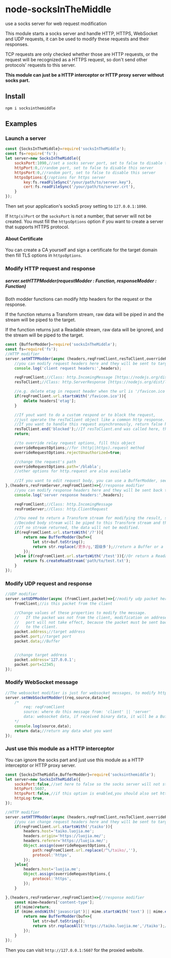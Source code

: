 # node-socksInTheMiddle
use a socks server for web request modification

This module starts a socks server and handle HTTP, HTTPS, WebSocket and UDP requests, it can be used to modify these requests and their responses.

TCP requests are only checked whether those are HTTP requests, or the request will be recognized as a HTTPS request, so don't send other protocols' requests to this server.

**This module can just be a HTTP interceptor or HTTP proxy server without socks part.**

## Install

```shell
npm i socksinthemiddle
```



## Examples



### Launch a server

```javascript
const {SocksInTheMiddle}=require('socksInTheMiddle');
const fs=require('fs');
let server=new SocksInTheMiddle({
	socksPort:1090,//set a socks server port, set to false to disable this server
	httpPort:0,//random port, set to false to disable this server
	httpsPort:0,//random port, set to false to disable this server
	httpsOptions:{//options for https server
		key:fs.readFileSync("/your/path/to/server.key"),
		cert:fs.readFileSync('/your/path/to/server.crt'),
	}
});
```

Then set your application's socks5 proxy setting to `127.0.0.1:1090`.

If `http(s)Port` or the `socksPort` is not a number, that server will not be created. You must fill the `httpsOptions` option if you want to create a server that supports HTTPS protocol.

#### About Certificate

You can create a CA yourself and sign a certificate for the target domain then fill TLS options in `httpsOptions`.

### Modify HTTP request and response

##### server.setHTTPModder(requestModder : Function, responseModder : Function)

Both modder functions can modify http headers for the request or the response.

If the function returns a Transform stream, raw data will be piped in and the stream will be piped to the target.

If the function returns just a Readable stream, raw data will be ignored, and the stream will be piped to the target.

```javascript
const {BufferModder}=require('socksInTheMiddle');
const fs=require('fs');
//HTTP modifier
server.setHTTPModder(async (headers,reqFromClient,resToClient,overrideRequestOptions)=>{//request modifier
	//you can modify request headers here and they will be sent to target server
	console.log('client request headers:',headers);

	reqFromClient;//Class: http.IncomingMessage [https://nodejs.org/dist/latest-v16.x/docs/api/http.html#class-httpincomingmessage]
	resToClient;//Class: http.ServerResponse [https://nodejs.org/dist/latest-v16.x/docs/api/http.html#class-httpserverresponse]

	//e.g. delete etag in request header when the url is '/favicon.ico'
	if(reqFromClient.url.startsWith('/favicon.ico')){
		delete headers['etag'];
	}

	//If yout want to do a custom respond or to block the request, 
	//just operate the resToClient object like a common http response.
	//If you want to handle this request asynchronously, return false here so the relay will not be created.
	resToClient.end('blocked');//If resToClient.end was called here, the relay request will not be created.
	return;

	//to override relay request options, fill this object
	overrideRequestOptions;//for (http||https).request method
	overrideRequestOptions.rejectUnauthorized=true;

	//change the request's path
	overrideRequestOptions.path='/blabla';
	//other options for http.request are also available
	
	//If you want to edit request body, you can use a BufferModder, see below for example
},(headers,resFromServer,reqFromClient)=>{//response modifier
	//you can modify response headers here and they will be sent back to client
	console.log('server response headers:',headers);

	reqFromClient;//Class: http.IncomingMessage
	resFromServer;//Class: http.ClientRequest

	//You need to return a Transform stream for modifying the result, such as BufferModder in this module.
	//Decoded body stream will be piped to this Transform stream and then pipe to client response stream automatically.
	//If no stream returned, the data will not be modified.
	if(reqFromClient.url.startsWith('/?')){
		return new BufferModder(buf=>{
			let str=buf.toString();
			return str.replace(/更多/g,'超级多');//return a Buffer or a string is ok
		});
	}else if(reqFromClient.url.startsWith('/test')){//Or return a Readable stream for an entirely new result
		return fs.createReadStream('path/to/test.txt');
	}
});
```

### Modify UDP request and response

```javascript
//UDP modifier
server.setUDPModder(async (fromClient,packet)=>{//modify udp packet here
	fromClient;//is this packet from the client

	//Change values of these properties to modify the message.
	//   If the packet was not from the client, modification on addreses and
	//   port will not take effect, because the packet must be sent back
	//   to the client.
	packet.address;//target address
	packet.port;//target port
	packet.data;//Buffer


	//change target address
	packet.address='127.0.0.1';
	packet.port=12345;
});
```

### Modify WebSocket message

```javascript
//The websocket modifier is just for websocket messages, to modify http header or url, do it in HTTP modifier
server.setWebSocketModder((req,source,data)=>{
	/* 
		req: reqFromClient
		source: where do this message from: 'client' || 'server'
		data: websocket data, if received binary data, it will be a Buffer object, otherwise a string
	*/
	console.log(source,data);
	return data;//return any data what you want
});
```

### Just use this module as a HTTP interceptor

You can ignore the socks part and just use this module as a HTTP interceptor or HTTP proxy server.

```javascript
const {SocksInTheMiddle,BufferModder}=require('socksinthemiddle');
let server=new SocksInTheMiddle({
	socksPort:false,//set here to false so the socks server will not start
	httpPort:5607,
	httpsPort:false,//if this option is enabled,you should also set httpsOptions
	httpLog:true,
});

//HTTP modifier
server.setHTTPModder(async (headers,reqFromClient,resToClient,overrideRequestOptions)=>{//request modifier
	//you can change request headers here and they will be sent to target server
	if(reqFromClient.url.startsWith('/taiko')){
		headers.host='taiko.luojia.me';
		headers.origin='https://luojia.me/';
		headers.referer='https://luojia.me/';
		Object.assign(overrideRequestOptions,{
			path:reqFromClient.url.replace(/^\/taiko/,''),
			protocol:'https',
		});
	}else{
		headers.host='luojia.me';
		Object.assign(overrideRequestOptions,{
			protocol:'https',
		});
	}

},(headers,resFromServer,reqFromClient)=>{//response modifier
	const mime=headers['content-type'];
	if(!mime)return;
	if (mime.endsWith('javascript')|| mime.startsWith('text') || mime.endsWith('json')) {
		return new BufferModder(buf=>{
			let str=buf.toString();
			return str.replaceAll('https://taiko.luojia.me','/taiko');//replace target domain in text responses
		});
	}
});
```

Then you can visit `http://127.0.0.1:5607` for the proxied website.